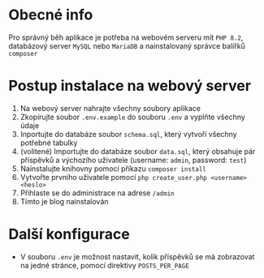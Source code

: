 # Obecné info
Pro správný běh aplikace je potřeba na webovém serveru mít `PHP 8.2`, databázový server `MySQL` nebo `MariaDB` a nainstalovaný správce balířků `composer`

# Postup instalace na webový server

1. Na webový server nahrajte všechny soubory aplikace
2. Zkopírujte soubor `.env.example` do souboru `.env` a vyplňte všechny údaje
3. Inportujte do databáze soubor `schema.sql`, který vytvoří všechny potřebné tabulky
4. (volitené) Importujte do databáze soubor `data.sql`, který obsahuje pár příspěvků a výchozího uživatele (username: `admin`, password: `test`)
3. Nainstalujte knihovny pomocí příkazu `composer install`
4. Vytvořte prvního uživatele pomocí `php create_user.php <username> <heslo>`
5. Přihlaste se do administrace na adrese `/admin`
6. Tímto je blog nainstalován


# Další konfigurace
- V souboru `.env` je možnost nastavit, kolik příspěvků se má zobrazovat na jedné stránce, pomocí direktivy `POSTS_PER_PAGE`